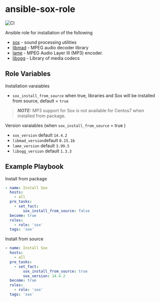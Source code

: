 # ansible-sox-role
![CI](https://github.com/miarec/ansible-role-sox/actions/workflows/ci.yml/badge.svg?event=push)

Ansible role for installation of the following

   - [sox](https://sourceforge.net/projects/sox/) - sound processing utilities
   - [libmad](https://github.com/markjeee/libmad) - MPEG audio decoder library
   - [lame](https://lame.sourceforge.io/) - MPEG Audio Layer III (MP3) encoder.
   - [libogg](https://www.xiph.org/ogg/) - Library of media codecs

## Role Variables

Installation varaiables
  - `sox_install_from_source` when true, libraries and Sox will be installed from source, default = `true`


> **_NOTE:_**  MP3 support for Sox is not available for Centos7 when installed from package.

Version varaiables (when `sox_install_from_source` = true )
  - `sox_version` default `14.4.2`
  - `libmad_version`default `0.15.1b`
  - `lame_version` default `3.99.5`
  - `libogg_version` default `1.3.3`

## Example Playbook

Install from package
```yaml
- name: Install Sox
  hosts:
    - all
  pre_tasks:
    - set_fact:
        sox_install_from_source: false
  become: true
  roles:
    - role: 'sox'
  tags: 'sox'
```

Install from source
```yaml
- name: Install Sox
  hosts:
    - all
  pre_tasks:
    - set_fact:
        sox_install_from_source: true
        sox_version: 14.4.2
  become: true
  roles:
    - role: 'sox'
  tags: 'sox'
```